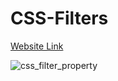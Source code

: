 # CSS-Filters

[Website Link](https://css-filter-property.netlify.app)

![css_filter_property](https://user-images.githubusercontent.com/77884951/182528281-70a568e7-cc0b-4021-a8f9-a35b1a7e9232.JPG)

